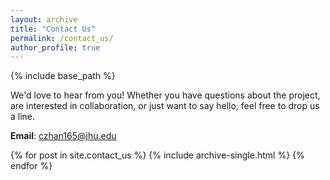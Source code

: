 ```yaml
---
layout: archive
title: "Contact Us"
permalink: /contact_us/
author_profile: true
---
```


{% include base_path %}

We'd love to hear from you! Whether you have questions about the project, are interested in collaboration, or just want to say hello, feel free to drop us a line.

**Email**: [czhan165@jhu.edu](mailto:czhan165@jhu.edu)

{% for post in site.contact_us %}
  {% include archive-single.html %}
{% endfor %}
